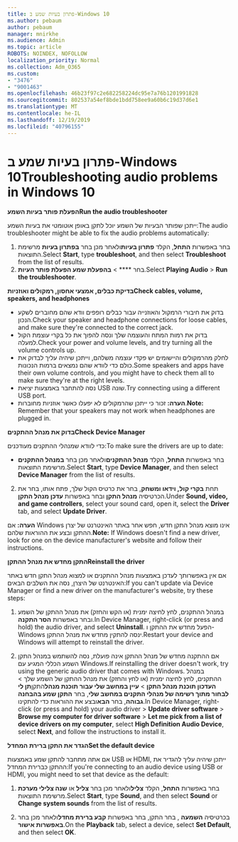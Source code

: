```yaml
---
title: פתרון בעיות שמע ב-Windows 10
ms.author: pebaum
author: pebaum
manager: mnirkhe
ms.audience: Admin
ms.topic: article
ROBOTS: NOINDEX, NOFOLLOW
localization_priority: Normal
ms.collection: Adm_O365
ms.custom:
- "3476"
- "9001463"
ms.openlocfilehash: 46b23f97c2e682258224dc95e7a76b1201991828
ms.sourcegitcommit: 802537a54ef8bde1bdd758ee9a60b6c19d37d6e1
ms.translationtype: MT
ms.contentlocale: he-IL
ms.lasthandoff: 12/19/2019
ms.locfileid: "40796155"
---
```

# <a name="troubleshooting-audio-problems-in-windows-10"></a><span data-ttu-id="d424c-102">פתרון בעיות שמע ב-Windows 10</span><span class="sxs-lookup"><span data-stu-id="d424c-102">Troubleshooting audio problems in Windows 10</span></span>

<span data-ttu-id="d424c-103">**הפעלת פותר בעיות השמע**</span><span class="sxs-lookup"><span data-stu-id="d424c-103">**Run the audio troubleshooter**</span></span>

<span data-ttu-id="d424c-104">ייתכן שפותר הבעיות של השמע יוכל לתקן באופן אוטומטי את בעיות השמע:</span><span class="sxs-lookup"><span data-stu-id="d424c-104">The audio troubleshooter might be able to fix the audio problems automatically:</span></span> 

1. <span data-ttu-id="d424c-105">בחר באפשרות **התחל**, הקלד **פתרון בעיות**ולאחר מכן בחר **בפתרון בעיות** מרשימת התוצאות.</span><span class="sxs-lookup"><span data-stu-id="d424c-105">Select **Start**, type **troubleshoot**, and then select **Troubleshoot** from the list of results.</span></span> 
2. <span data-ttu-id="d424c-106">בחר \*\*\*\* > **בהפעלת שמע הפעלת פותר העיות**.</span><span class="sxs-lookup"><span data-stu-id="d424c-106">Select **Playing Audio** > **Run the troubleshooter**.</span></span>

<span data-ttu-id="d424c-107">**בדיקת כבלים, אמצעי אחסון, רמקולים ואוזניות**</span><span class="sxs-lookup"><span data-stu-id="d424c-107">**Check cables, volume, speakers, and headphones**</span></span>

- <span data-ttu-id="d424c-108">בדוק את חיבורי הרמקול והאוזנייה עבור כבלים רופפים וודא שהם מחוברים לשקע הנכון.</span><span class="sxs-lookup"><span data-stu-id="d424c-108">Check your speaker and headphone connections for loose cables, and make sure they're connected to the correct jack.</span></span>
- <span data-ttu-id="d424c-109">בדוק את רמות המתח והעוצמה שלך ונסה להפוך את כל בקרי עוצמת הקול למעלה.</span><span class="sxs-lookup"><span data-stu-id="d424c-109">Check your power and volume levels, and try turning all the volume controls up.</span></span>
- <span data-ttu-id="d424c-110">לחלק מהרמקולים והיישומים יש פקדי עוצמה משלהם, וייתכן שיהיה עליך לבדוק את כולם כדי לוודא שהם נמצאים ברמות הנכונות.</span><span class="sxs-lookup"><span data-stu-id="d424c-110">Some speakers and apps have their own volume controls, and you might have to check them all to make sure they're at the right levels.</span></span>
- <span data-ttu-id="d424c-111">נסה להתחבר באמצעות יציאת USB שונה.</span><span class="sxs-lookup"><span data-stu-id="d424c-111">Try connecting using a different USB port.</span></span>
- <span data-ttu-id="d424c-112">**הערה:** זכור כי ייתכן שהרמקולים לא יפעלו כאשר אוזניות מחוברות.</span><span class="sxs-lookup"><span data-stu-id="d424c-112">**Note:** Remember that your speakers may not work when headphones are plugged in.</span></span>

<span data-ttu-id="d424c-113">**בדוק את מנהל ההתקנים**</span><span class="sxs-lookup"><span data-stu-id="d424c-113">**Check Device Manager**</span></span>

<span data-ttu-id="d424c-114">כדי לוודא שמנהלי ההתקנים מעודכנים:</span><span class="sxs-lookup"><span data-stu-id="d424c-114">To make sure the drivers are up to date:</span></span>

- <span data-ttu-id="d424c-115">בחר באפשרות **התחל**, הקלד **מנהל ההתקנים**ולאחר מכן בחר **במנהל ההתקנים** מרשימת התוצאות.</span><span class="sxs-lookup"><span data-stu-id="d424c-115">Select **Start**, type **Device Manager**, and then select **Device Manager** from the list of results.</span></span>

2. <span data-ttu-id="d424c-116">תחת **בקרי קול, וידאו ומשחק**, בחר את כרטיס הקול שלך, פתח אותו, בחר את הכרטיסיה **מנהל התקן** ובחר באפשרות **עדכן מנהל התקן**.</span><span class="sxs-lookup"><span data-stu-id="d424c-116">Under **Sound, video, and game controllers**, select your sound card, open it, select the **Driver** tab, and select **Update Driver**.</span></span> 

<span data-ttu-id="d424c-117">**הערה:** אם Windows אינו מוצא מנהל התקן חדש, חפש אחר באתר האינטרנט של יצרן ההתקן ובצע את ההוראות שלהם.</span><span class="sxs-lookup"><span data-stu-id="d424c-117">**Note:** If Windows doesn't find a new driver, look for one on the device manufacturer's website and follow their instructions.</span></span>

<span data-ttu-id="d424c-118">**התקן מחדש את מנהל ההתקן**</span><span class="sxs-lookup"><span data-stu-id="d424c-118">**Reinstall the driver**</span></span>

<span data-ttu-id="d424c-119">אם אין באפשרותך לעדכן באמצעות מנהל ההתקנים או למצוא מנהל התקן חדש באתר האינטרנט של היצרן, נסה את השלבים הבאים:</span><span class="sxs-lookup"><span data-stu-id="d424c-119">If you can't update via Device Manager or find a new driver on the manufacturer's website, try these steps:</span></span> 

1. <span data-ttu-id="d424c-120">במנהל ההתקנים, לחץ לחיצה ימנית (או הקש והחזק) את מנהל ההתקן של השמע ובחר באפשרות **הסר התקנה**.</span><span class="sxs-lookup"><span data-stu-id="d424c-120">In Device Manager, right-click (or press and hold) the audio driver, and select **Uninstall**.</span></span> <span data-ttu-id="d424c-121">הפעל מחדש את ההתקן ו-Windows ינסה להתקין מחדש את מנהל ההתקן.</span><span class="sxs-lookup"><span data-stu-id="d424c-121">Restart your device and Windows will attempt to reinstall the driver.</span></span>

2. <span data-ttu-id="d424c-122">אם ההתקנה מחדש של מנהל ההתקן אינה פועלת, נסה להשתמש במנהל התקן השמע הכללי המגיע עם Windows.</span><span class="sxs-lookup"><span data-stu-id="d424c-122">If reinstalling the driver doesn't work, try using the generic audio driver that comes with Windows.</span></span> <span data-ttu-id="d424c-123">במנהל ההתקנים, לחץ לחיצה ימנית (או לחץ והחזק) את מנהל ההתקן של השמע שלך >  **העדכון תוכנת מנהל התקן** > **עיין במחשב שלי עבור תוכנת מנהל**התקן**תן לי לבחור מתוך רשימה של מנהלי התקנים במחשב שלי**, בחר **התקן שמע בהבחנה גבוהה**, בחר **הבא**ובצע את ההוראות כדי להתקינו.</span><span class="sxs-lookup"><span data-stu-id="d424c-123">In Device Manager, right-click (or press and hold) your audio driver > **Update driver software** > **Browse my computer for driver software** > **Let me pick from a list of device drivers on my computer**, select **High Definition Audio Device**, select **Next**, and follow the instructions to install it.</span></span>

<span data-ttu-id="d424c-124">**הגדר את התקן ברירת המחדל**</span><span class="sxs-lookup"><span data-stu-id="d424c-124">**Set the default device**</span></span>

<span data-ttu-id="d424c-125">אם אתה מתחבר להתקן שמע באמצעות USB או HDMI, ייתכן שיהיה עליך להגדיר את ההתקן כברירת המחדל:</span><span class="sxs-lookup"><span data-stu-id="d424c-125">If you're connecting to an audio device using USB or HDMI, you might need to set that device as the default:</span></span> 

1. <span data-ttu-id="d424c-126">בחר באפשרות **התחל**, הקלד **צליל**ולאחר מכן בחר **צליל** או **שנה צלילי מערכת** מרשימת התוצאות.</span><span class="sxs-lookup"><span data-stu-id="d424c-126">Select **Start**, type **Sound**, and then select **Sound** or **Change system sounds** from the list of results.</span></span>

2. <span data-ttu-id="d424c-127">בכרטיסיה **השמעה** , בחר התקן, בחר באפשרות **קבע ברירת מחדל**ולאחר מכן בחר **באפשרות אישור**.</span><span class="sxs-lookup"><span data-stu-id="d424c-127">On the **Playback** tab, select a device, select **Set Default**, and then select **OK**.</span></span>


